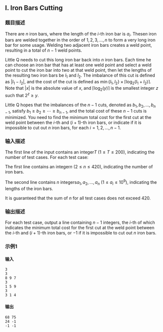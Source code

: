 ## I. Iron Bars Cutting

### 题目描述

There are $n$ iron bars, where the length of
the $i$-th iron bar is $a_i$. These$n$ iron bars are welded together in the order of $1, 2, 3, \ldots, n$ to form a very long iron
bar for some usage. Welding two adjacent iron bars creates a weld point,
resulting in a total of $n-1$ weld points.

Little Q needs to cut this long iron bar back into $n$ iron bars. Each time he can choose an
iron bar that has at least one weld point and select a weld point to cut
the iron bar into two at that weld point, then let the lengths of the
resulting two iron bars be $l_1$ and $l_2$. The imbalance of this cut is defined
as $|l_1 - l_2|$, and the cost of the cut is
defined as $\min\{l_1,l_2\} \times \lceil \log_2(l_1+l_2) \rceil$.
Note that $|x|$ is the absolute value of $x$, and $\lceil \log_2(y) \rceil$ is the smallest
integer $z$ such that $2^z \ge y$.

Little Q hopes that the imbalances of the $n-1$ cuts, denoted as $b_1, b_2, \ldots, b_{n-1}$, satisfy $b_1 \ge b_2 \ge \cdots \ge b_{n-1}$, and the
total cost of these $n-1$ cuts is minimized.
You need to find the minimum total cost for the first cut at the weld
point between the $i$-th and
($i+1$)-th iron bars, or indicate if it is
impossible to cut out $n$ iron bars, for each $i=1,2,\ldots,n-1$.

### 输入描述

The first line of the input contains an integer$T$ ($1 \le T \le 200$), indicating the number of
test cases. For each test case:

The first line contains an integer$n$ ($2 \le n \le 420$), indicating the number of
iron bars.

The second line contains $n$ integers$a_1, a_2, \ldots, a_n$ ($1 \le a_i \le 10^9$), indicating the
lengths of the iron bars.

It is guaranteed that the sum of $n$ for all
test cases does not exceed $420$.

### 输出描述

For each test case, output a line containing $n-1$ integers, the $i$-th of which indicates the minimum total
cost for the first cut at the weld point between the $i$-th and
($i+1$)-th iron bars, or $-1$ if it is impossible to cut out $n$ iron bars.

### 示例1

#### 输入

```plain
3
3
8 9 7
3
1 5 9
3
3 1 4
```

#### 输出

```plain
68 75
24 -1
-1 -1
```
